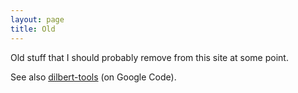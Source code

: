 ```yaml
--- 
layout: page
title: Old
---
```


Old stuff that I should probably remove from this site at some point.

See also [dilbert-tools](https://code.google.com/p/dilbert-tools/)
(on Google Code).
